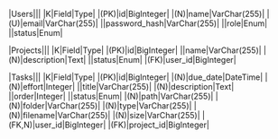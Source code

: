 |Users|||
|K|Field|Type|
|(PK)|id|BigInteger|
|(N)|name|VarChar(255)|
|(U)|email|VarChar(255)|
||password_hash|VarChar(255)|
||role|Enum|
||status|Enum|

|Projects|||
|K|Field|Type|
|(PK)|id|BigInteger|
||name|VarChar(255)|
|(N)|description|Text|
||status|Enum|
|(FK)|user_id|BigInteger|

|Tasks|||
|K|Field|Type|
|(PK)|id|BigInteger|
|(N)|due_date|DateTime|
|(N)|effort|Integer|
||title|VarChar(255)|
|(N)|description|Text|
||order|Integer|
||status|Enum|
|(N)|path|VarChar(255)|
|(N)|folder|VarChar(255)|
|(N)|type|VarChar(255)|
|(N)|filename|VarChar(255)|
|(N)|size|VarChar(255)|
|(FK,N)|user_id|BigInteger|
|(FK)|project_id|BigInteger|
